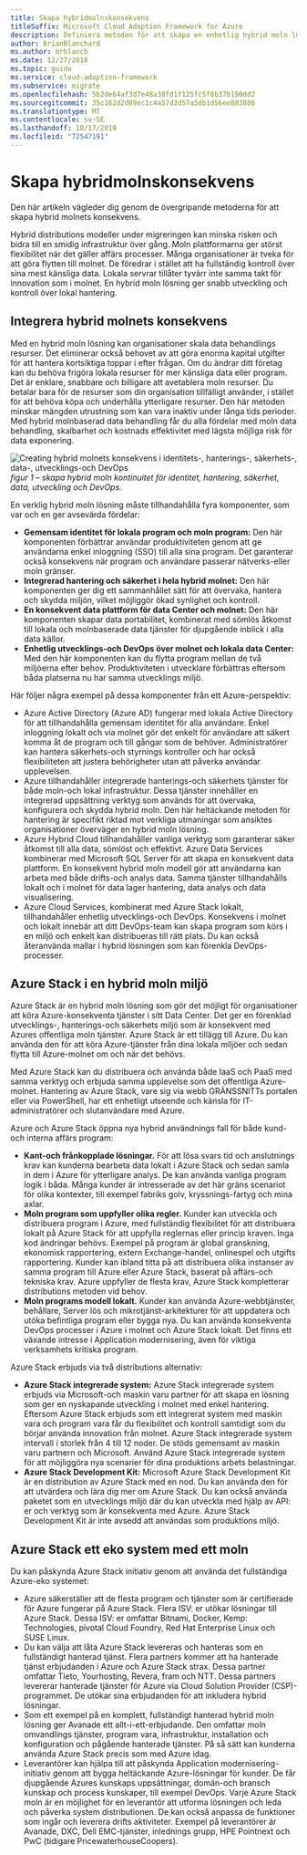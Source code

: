```yaml
---
title: Skapa hybridmolnskonsekvens
titleSuffix: Microsoft Cloud Adoption Framework for Azure
description: Definiera metoden för att skapa en enhetlig hybrid moln lösning.
author: BrianBlanchard
ms.author: brblanch
ms.date: 12/27/2018
ms.topic: guide
ms.service: cloud-adoption-framework
ms.subservice: migrate
ms.openlocfilehash: 5b2de64af3d7e48a38fd1f125fc5f8b37b190dd2
ms.sourcegitcommit: 35c162d2d09ec1c4a57d3d57a5db1d56ee883806
ms.translationtype: MT
ms.contentlocale: sv-SE
ms.lasthandoff: 10/17/2019
ms.locfileid: "72547191"
---
```

# <a name="create-hybrid-cloud-consistency"></a>Skapa hybridmolnskonsekvens

Den här artikeln vägleder dig genom de övergripande metoderna för att skapa hybrid molnets konsekvens.

Hybrid distributions modeller under migreringen kan minska risken och bidra till en smidig infrastruktur över gång. Moln plattformarna ger störst flexibilitet när det gäller affärs processer. Många organisationer är tveka för att göra flytten till molnet. De föredrar i stället att ha fullständig kontroll över sina mest känsliga data. Lokala servrar tillåter tyvärr inte samma takt för innovation som i molnet. En hybrid moln lösning ger snabb utveckling och kontroll över lokal hantering.

## <a name="integrate-hybrid-cloud-consistency"></a>Integrera hybrid molnets konsekvens

Med en hybrid moln lösning kan organisationer skala data behandlings resurser. Det eliminerar också behovet av att göra enorma kapital utgifter för att hantera kortsiktiga toppar i efter frågan. Om du ändrar ditt företag kan du behöva frigöra lokala resurser för mer känsliga data eller program. Det är enklare, snabbare och billigare att avetablera moln resurser. Du betalar bara för de resurser som din organisation tillfälligt använder, i stället för att behöva köpa och underhålla ytterligare resurser. Den här metoden minskar mängden utrustning som kan vara inaktiv under långa tids perioder. Med hybrid molnbaserad data behandling får du alla fördelar med moln data behandling, skalbarhet och kostnads effektivitet med lägsta möjliga risk för data exponering.

![Creating hybrid molnets konsekvens i identitets-, hanterings-, säkerhets-, data-, utvecklings-och DevOps ](../../_images/hybrid-consistency.png)
*figur 1 – skapa hybrid moln kontinuitet för identitet, hantering, säkerhet, data, utveckling och DevOps.*

En verklig hybrid moln lösning måste tillhandahålla fyra komponenter, som var och en ger avsevärda fördelar:

- **Gemensam identitet för lokala program och moln program:** Den här komponenten förbättrar användar produktiviteten genom att ge användarna enkel inloggning (SSO) till alla sina program. Det garanterar också konsekvens när program och användare passerar nätverks-eller moln gränser.
- **Integrerad hantering och säkerhet i hela hybrid molnet:** Den här komponenten ger dig ett sammanhållet sätt för att övervaka, hantera och skydda miljön, vilket möjliggör ökad synlighet och kontroll.
- **En konsekvent data plattform för data Center och molnet:** Den här komponenten skapar data portabilitet, kombinerat med sömlös åtkomst till lokala och molnbaserade data tjänster för djupgående inblick i alla data källor.
- **Enhetlig utvecklings-och DevOps över molnet och lokala data Center:** Med den här komponenten kan du flytta program mellan de två miljöerna efter behov. Produktiviteten i utvecklare förbättras eftersom båda platserna nu har samma utvecklings miljö.

Här följer några exempel på dessa komponenter från ett Azure-perspektiv:

- Azure Active Directory (Azure AD) fungerar med lokala Active Directory för att tillhandahålla gemensam identitet för alla användare. Enkel inloggning lokalt och via molnet gör det enkelt för användare att säkert komma åt de program och till gångar som de behöver. Administratörer kan hantera säkerhets-och styrnings kontroller och har också flexibiliteten att justera behörigheter utan att påverka användar upplevelsen.
- Azure tillhandahåller integrerade hanterings-och säkerhets tjänster för både moln-och lokal infrastruktur. Dessa tjänster innehåller en integrerad uppsättning verktyg som används för att övervaka, konfigurera och skydda hybrid moln. Den här heltäckande metoden för hantering är specifikt riktad mot verkliga utmaningar som ansiktes organisationer överväger en hybrid moln lösning.
- Azure Hybrid Cloud tillhandahåller vanliga verktyg som garanterar säker åtkomst till alla data, sömlöst och effektivt. Azure Data Services kombinerar med Microsoft SQL Server för att skapa en konsekvent data plattform. En konsekvent hybrid moln modell gör att användarna kan arbeta med både drifts-och analys data. Samma tjänster tillhandahålls lokalt och i molnet för data lager hantering, data analys och data visualisering.
- Azure Cloud Services, kombinerat med Azure Stack lokalt, tillhandahåller enhetlig utvecklings-och DevOps. Konsekvens i molnet och lokalt innebär att ditt DevOps-team kan skapa program som körs i en miljö och enkelt kan distribueras till rätt plats. Du kan också återanvända mallar i hybrid lösningen som kan förenkla DevOps-processer.

## <a name="azure-stack-in-a-hybrid-cloud-environment"></a>Azure Stack i en hybrid moln miljö

Azure Stack är en hybrid moln lösning som gör det möjligt för organisationer att köra Azure-konsekventa tjänster i sitt Data Center. Det ger en förenklad utvecklings-, hanterings-och säkerhets miljö som är konsekvent med Azures offentliga moln tjänster. Azure Stack är ett tillägg till Azure. Du kan använda den för att köra Azure-tjänster från dina lokala miljöer och sedan flytta till Azure-molnet om och när det behövs.

Med Azure Stack kan du distribuera och använda både IaaS och PaaS med samma verktyg och erbjuda samma upplevelse som det offentliga Azure-molnet. Hantering av Azure Stack, vare sig via webb GRÄNSSNITTs portalen eller via PowerShell, har ett enhetligt utseende och känsla för IT-administratörer och slutanvändare med Azure.

Azure och Azure Stack öppna nya hybrid användnings fall för både kund-och interna affärs program:

- **Kant-och frånkopplade lösningar.** För att lösa svars tid och anslutnings krav kan kunderna bearbeta data lokalt i Azure Stack och sedan samla in dem i Azure för ytterligare analys. De kan använda vanliga program logik i båda. Många kunder är intresserade av det här gräns scenariot för olika kontexter, till exempel fabriks golv, kryssnings-fartyg och mina axlar.
- **Moln program som uppfyller olika regler.** Kunder kan utveckla och distribuera program i Azure, med fullständig flexibilitet för att distribuera lokalt på Azure Stack för att uppfylla reglernas eller princip kraven. Inga kod ändringar behövs. Exempel på program är global granskning, ekonomisk rapportering, extern Exchange-handel, onlinespel och utgifts rapportering. Kunder kan ibland titta på att distribuera olika instanser av samma program till Azure eller Azure Stack, baserat på affärs-och tekniska krav. Azure uppfyller de flesta krav, Azure Stack kompletterar distributions metoden vid behov.
- **Moln programs modell lokalt.** Kunder kan använda Azure-webbtjänster, behållare, Server lös och mikrotjänst-arkitekturer för att uppdatera och utöka befintliga program eller bygga nya. Du kan använda konsekventa DevOps processer i Azure i molnet och Azure Stack lokalt. Det finns ett växande intresse i Application modernisering, även för viktiga verksamhets kritiska program.

Azure Stack erbjuds via två distributions alternativ:

- **Azure Stack integrerade system:** Azure Stack integrerade system erbjuds via Microsoft-och maskin varu partner för att skapa en lösning som ger en nyskapande utveckling i molnet med enkel hantering. Eftersom Azure Stack erbjuds som ett integrerat system med maskin vara och program vara får du flexibilitet och kontroll samtidigt som du börjar använda innovation från molnet. Azure Stack integrerade system intervall i storlek från 4 till 12 noder. De stöds gemensamt av maskin varu partnern och Microsoft. Använd Azure Stack integrerade system för att möjliggöra nya scenarier för dina produktions arbets belastningar.
- **Azure Stack Development Kit:** Microsoft Azure Stack Development Kit är en distribution av Azure Stack med en nod. Du kan använda den för att utvärdera och lära dig mer om Azure Stack. Du kan också använda paketet som en utvecklings miljö där du kan utveckla med hjälp av API: er och verktyg som är konsekventa med Azure. Azure Stack Development Kit är inte avsedd att användas som produktions miljö.

## <a name="azure-stack-one-cloud-ecosystem"></a>Azure Stack ett eko system med ett moln

Du kan påskynda Azure Stack initiativ genom att använda det fullständiga Azure-eko systemet:

- Azure säkerställer att de flesta program och tjänster som är certifierade för Azure fungerar på Azure Stack. Flera ISV: er utökar lösningar till Azure Stack. Dessa ISV: er omfattar Bitnami, Docker, Kemp: Technologies, pivotal Cloud Foundry, Red Hat Enterprise Linux och SUSE Linux.
- Du kan välja att låta Azure Stack levereras och hanteras som en fullständigt hanterad tjänst. Flera partners kommer att ha hanterade tjänst erbjudanden i Azure och Azure Stack strax. Dessa partner omfattar Tieto, Yourhosting, Revera, fram och NTT. Dessa partners levererar hanterade tjänster för Azure via Cloud Solution Provider (CSP)-programmet. De utökar sina erbjudanden för att inkludera hybrid lösningar.
- Som ett exempel på en komplett, fullständigt hanterad hybrid moln lösning ger Avanade ett allt-i-ett-erbjudande. Den omfattar moln omvandlings tjänster, program vara, infrastruktur, installation och konfiguration och pågående hanterade tjänster. På så sätt kan kunderna använda Azure Stack precis som med Azure idag.
- Leverantörer kan hjälpa till att påskynda Application modernisering-initiativ genom att bygga heltäckande Azure-lösningar för kunder. De får djupgående Azures kunskaps uppsättningar, domän-och bransch kunskap och process kunskaper, till exempel DevOps. Varje Azure Stack moln är en möjlighet för en leverantör att utforma lösningen och leda och påverka system distributionen. De kan också anpassa de funktioner som ingår och leverera drifts aktiviteter. Exempel på leverantörer är Avanade, DXC, Dell EMC-tjänster, inlednings grupp, HPE Pointnext och PwC (tidigare PricewaterhouseCoopers).
